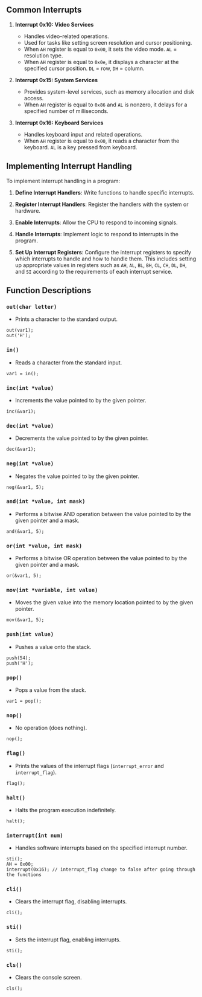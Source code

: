 ## Common Interrupts

1. **Interrupt 0x10: Video Services**
   - Handles video-related operations.
   - Used for tasks like setting screen resolution and cursor positioning.
   - When `AH` register is equal to `0x00`, it sets the video mode. `AL` =  resolution type.
   - When `AH` register is equal to `0x0e`, it displays a character at the specified cursor position. `DL` = row, `DH` = column.

2. **Interrupt 0x15: System Services**
   - Provides system-level services, such as memory allocation and disk access.
   - When `AH` register is equal to `0x86` and `AL` is nonzero, it delays for a specified number of milliseconds.

3. **Interrupt 0x16: Keyboard Services**
   - Handles keyboard input and related operations.
   - When `AH` register is equal to `0x00`, it reads a character from the keyboard. `AL` is a key pressed from keyboard. 

## Implementing Interrupt Handling

To implement interrupt handling in a program:

1. **Define Interrupt Handlers**: Write functions to handle specific interrupts.

2. **Register Interrupt Handlers**: Register the handlers with the system or hardware.

3. **Enable Interrupts**: Allow the CPU to respond to incoming signals.

4. **Handle Interrupts**: Implement logic to respond to interrupts in the program.

5. **Set Up Interrupt Registers**: Configure the interrupt registers to specify which interrupts to handle and how to handle them. This includes setting up appropriate values in registers such as `AH`, `AL`, `BL`, `BH`, `CL`, `CH`, `DL`, `DH`, and `SI` according to the requirements of each interrupt service.

## Function Descriptions

### `out(char letter)`
- Prints a character to the standard output.
``` example
out(var1);
out('H');
```

### `in()`
- Reads a character from the standard input.
``` example
var1 = in();
```

### `inc(int *value)`
- Increments the value pointed to by the given pointer.
``` example
inc(&var1);
```

### `dec(int *value)`
- Decrements the value pointed to by the given pointer.
``` example
dec(&var1);
```

### `neg(int *value)`
- Negates the value pointed to by the given pointer.
``` example
neg(&var1, 5);
```

### `and(int *value, int mask)`
- Performs a bitwise AND operation between the value pointed to by the given pointer and a mask.
``` example
and(&var1, 5);
```

### `or(int *value, int mask)`
- Performs a bitwise OR operation between the value pointed to by the given pointer and a mask.
``` example
or(&var1, 5);
```

### `mov(int *variable, int value)`
- Moves the given value into the memory location pointed to by the given pointer.
``` example
mov(&var1, 5);
```

### `push(int value)`
- Pushes a value onto the stack.
``` example
push(54);
push('H');
```

### `pop()`
- Pops a value from the stack.
``` example
var1 = pop();
```

### `nop()`
- No operation (does nothing).
``` example
nop();
```

### `flag()`
- Prints the values of the interrupt flags (`interrupt_error` and `interrupt_flag`).
``` example
flag();
```


### `halt()`
- Halts the program execution indefinitely.
``` example
halt();
```

### `interrupt(int num)`
- Handles software interrupts based on the specified interrupt number.
``` example
sti();
AH = 0x00;
interrupt(0x16); // interrupt_flag change to false after going through the functions
```

### `cli()`
- Clears the interrupt flag, disabling interrupts.
``` example
cli();
```

### `sti()`
- Sets the interrupt flag, enabling interrupts.
``` example
sti();
```

### `cls()`
- Clears the console screen.
``` example
cls();
```
